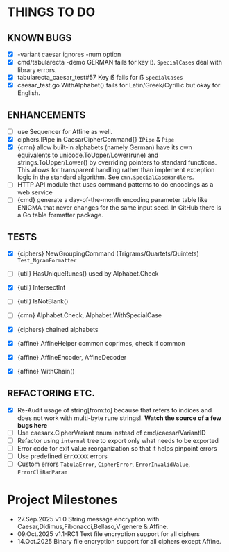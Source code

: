 # THINGS TO DO


## KNOWN BUGS

-[X] -variant caesar ignores -num option
-[X] cmd/tabularecta -demo GERMAN fails for key ß. `SpecialCases` deal with library errors.
-[X] tabularecta_caesar_test#57 Key ẞ fails for ẞ `SpecialCases`
-[X] caesar_test.go WithAlphabet() fails for Latin/Greek/Cyrillic but okay for English.

## ENHANCEMENTS

-[ ] use Sequencer for Affine as well.
-[X] ciphers.IPipe in CaesarCipherCommand{} `IPipe` & `Pipe`
-[X] {cmn} allow built-in alphabets (namely German) have its  own equivalents to unicode.ToUpper/Lower(rune)
     and strings.ToUpper/Lower() by overriding pointers to standard functions. This allows
     for transparent handling rather than implement exception logic in the standard algorithm.
     See `cmn.SpecialCaseHandlers`.
-[ ] HTTP API module that uses command patterns to do encodings as a web service
-[ ] {cmd} generate a day-of-the-month encoding parameter table like ENIGMA that never changes for
     the same input seed. In GitHub there is a Go table formatter package.

## TESTS

-[X] {ciphers} NewGroupingCommand (Trigrams/Quartets/Quintets) `Test_NgramFormatter`
-[ ] {util} HasUniqueRunes() used by Alphabet.Check
-[X] {util} IntersectInt
-[ ] {util} IsNotBlank()
-[ ] {cmn} Alphabet.Check, Alphabet.WithSpecialCase
-[X] {ciphers} chained alphabets

-[X] {affine} AffineHelper common coprimes, check if common
-[X] {affine} AffineEncoder, AffineDecoder
-[X] {affine} WithChain()

## REFACTORING ETC.

-[X] Re-Audit usage of string[from:to] because that refers to indices and does not
     work with multi-byte rune strings!. **Watch the source of a few bugs here**
-[ ] Use caesarx.CipherVariant enum instead of cmd/caesar/VariantID
-[ ] Refactor using `internal` tree to export only what needs to be exported
-[ ] Error code for exit value reorganization so that it helps pinpoint errors
-[ ] Use predefined `ErrXXXXX` errors
-[ ] Custom errors `TabulaError`, `CipherError`, `ErrorInvalidValue`, `ErrorCliBadParam`

# Project Milestones

- 27.Sep.2025 v1.0 String message encryption with Caesar,Didimus,Fibonacci,Bellaso,Vigenere & Affine.
- 09.Oct.2025 v1.1-RC1 Text file encryption support for all ciphers
- 14.Oct.2025 Binary file encryption support for all ciphers except Affine.

